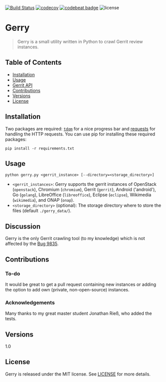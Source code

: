 [![Build Status](https://travis-ci.org/michaeldorner/Gerry.svg)](https://travis-ci.org/michaeldorner/Gerry) 
[![codecov](https://codecov.io/gh/michaeldorner/Gerry/branch/master/graph/badge.svg)](https://codecov.io/gh/michaeldorner/Gerry)
[![codebeat badge](https://codebeat.co/badges/f8306b22-3837-4244-a637-e880c6532700)](https://codebeat.co/projects/github-com-michaeldorner-gerry-master)
![license](https://img.shields.io/github/license/mashape/apistatus.svg)

# Gerry

> Gerry is a small utility written in Python to crawl Gerrit review instances. 

## Table of Contents

- [Installation](#installation)
- [Usage](#usage)
- [Gerrit API](#api)
- [Contributions](#contributions)
- [Versions](#versions)
- [License](#license)


## Installation

Two packages are required: [`tdqm`](https://github.com/noamraph/tqdm) for a nice progress bar and [requests](https://github.com/requests/requests) for handling the HTTP requests. You can use pip for installing these required packages:

    pip install -r requirements.txt


## Usage

    python gerry.py <gerrit_instance> [--directory=<storage_directory>]
    
* `<gerrit_instances>`: Gerry supports the gerrit instances of OpenStack (`openstack`), Chromium (`chromium`), Gerrit (`gerrit`), Android ('android'), Go (`golang`), LibreOffice (`libreoffice`), Eclipse (`eclipse`), Wikimedia (`wikimedia`), and ONAP (`onap`). 
* `<storage_directory>` (optional): The storage directory where to store the files (default `./gerry_data/`).


## Discussion
Gerry is the only Gerrit crawling tool (to my knowledge) which is not affected by the [Bug 9835](https://bugs.chromium.org/p/gerrit/issues/detail?id=9385). 


## Contributions

### To-do

It would be great to get a pull request containing new instances or adding the option to add own (private, non-open-source) instances. 


### Acknowledgements

Many thanks to my great master student Jonathan Rieß, who added the tests. 


## Versions
1.0


## License 

Gerry is released under the MIT license. See [LICENSE](LICENSE) for more details.
